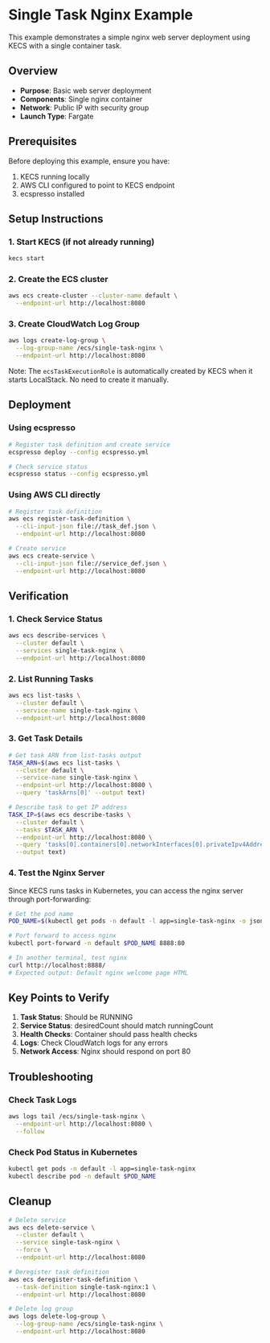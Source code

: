 # Single Task Nginx Example

This example demonstrates a simple nginx web server deployment using KECS with a single container task.

## Overview

- **Purpose**: Basic web server deployment
- **Components**: Single nginx container
- **Network**: Public IP with security group
- **Launch Type**: Fargate

## Prerequisites

Before deploying this example, ensure you have:

1. KECS running locally
2. AWS CLI configured to point to KECS endpoint
3. ecspresso installed

## Setup Instructions

### 1. Start KECS (if not already running)

```bash
kecs start
```

### 2. Create the ECS cluster

```bash
aws ecs create-cluster --cluster-name default \
  --endpoint-url http://localhost:8080
```

### 3. Create CloudWatch Log Group

```bash
aws logs create-log-group \
  --log-group-name /ecs/single-task-nginx \
  --endpoint-url http://localhost:8080
```

Note: The `ecsTaskExecutionRole` is automatically created by KECS when it starts LocalStack. No need to create it manually.

## Deployment

### Using ecspresso

```bash
# Register task definition and create service
ecspresso deploy --config ecspresso.yml

# Check service status
ecspresso status --config ecspresso.yml
```

### Using AWS CLI directly

```bash
# Register task definition
aws ecs register-task-definition \
  --cli-input-json file://task_def.json \
  --endpoint-url http://localhost:8080

# Create service
aws ecs create-service \
  --cli-input-json file://service_def.json \
  --endpoint-url http://localhost:8080
```

## Verification

### 1. Check Service Status

```bash
aws ecs describe-services \
  --cluster default \
  --services single-task-nginx \
  --endpoint-url http://localhost:8080
```

### 2. List Running Tasks

```bash
aws ecs list-tasks \
  --cluster default \
  --service-name single-task-nginx \
  --endpoint-url http://localhost:8080
```

### 3. Get Task Details

```bash
# Get task ARN from list-tasks output
TASK_ARN=$(aws ecs list-tasks \
  --cluster default \
  --service-name single-task-nginx \
  --endpoint-url http://localhost:8080 \
  --query 'taskArns[0]' --output text)

# Describe task to get IP address
TASK_IP=$(aws ecs describe-tasks \
  --cluster default \
  --tasks $TASK_ARN \
  --endpoint-url http://localhost:8080 \
  --query 'tasks[0].containers[0].networkInterfaces[0].privateIpv4Address' \
  --output text)
```

### 4. Test the Nginx Server

Since KECS runs tasks in Kubernetes, you can access the nginx server through port-forwarding:

```bash
# Get the pod name
POD_NAME=$(kubectl get pods -n default -l app=single-task-nginx -o jsonpath='{.items[0].metadata.name}')

# Port forward to access nginx
kubectl port-forward -n default $POD_NAME 8888:80

# In another terminal, test nginx
curl http://localhost:8888/
# Expected output: Default nginx welcome page HTML
```

## Key Points to Verify

1. **Task Status**: Should be RUNNING
2. **Service Status**: desiredCount should match runningCount
3. **Health Checks**: Container should pass health checks
4. **Logs**: Check CloudWatch logs for any errors
5. **Network Access**: Nginx should respond on port 80

## Troubleshooting

### Check Task Logs

```bash
aws logs tail /ecs/single-task-nginx \
  --endpoint-url http://localhost:8080 \
  --follow
```

### Check Pod Status in Kubernetes

```bash
kubectl get pods -n default -l app=single-task-nginx
kubectl describe pod -n default $POD_NAME
```

## Cleanup

```bash
# Delete service
aws ecs delete-service \
  --cluster default \
  --service single-task-nginx \
  --force \
  --endpoint-url http://localhost:8080

# Deregister task definition
aws ecs deregister-task-definition \
  --task-definition single-task-nginx:1 \
  --endpoint-url http://localhost:8080

# Delete log group
aws logs delete-log-group \
  --log-group-name /ecs/single-task-nginx \
  --endpoint-url http://localhost:8080
```